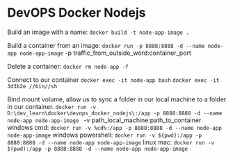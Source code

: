 # DevOPS Docker Nodejs

Build an image with a name:
`docker build -t node-app-image .`

Build a container from an image:
`docker run -p 8888:8888 -d --name node-app node-app-image`
-p traffic_from_outside_word:container_port

Delete a container:
`docker rm node-app -f`

Connect to our container
`docker exec -it node-app bash`
`docker exec -it 3d3b2e //bin//sh`

Bind mount volume, allow us to sync a folder in our local machine to a folder
in our container.
`docker run -v D:\dev_learn\docker\devops_docker_nodejs\:/app -p 8888:8888 -d --name node-app node-app-image `
-v path_local_machine:path_to_container
windows cmd:
`docker run -v %cd%:/app -p 8888:8888 -d --name node-app node-app-image`
windows powershell:
`docker run -v ${pwd}:/app -p 8888:8888 -d --name node-app node-app-image`
linux mac:
`docker run -v $(pwd):/app -p 8888:8888 -d --name node-app node-app-image`
